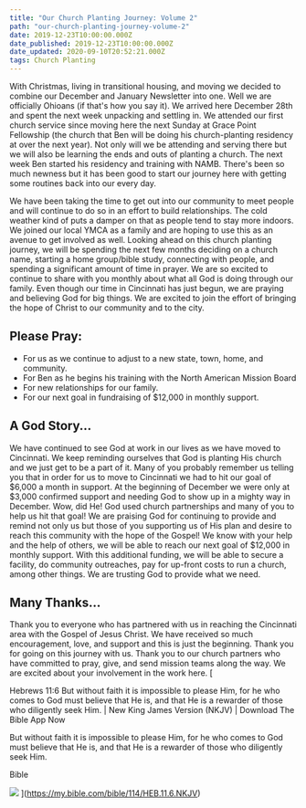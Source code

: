 ```yaml
---
title: "Our Church Planting Journey: Volume 2"
path: "our-church-planting-journey-volume-2"
date: 2019-12-23T10:00:00.000Z
date_published: 2019-12-23T10:00:00.000Z
date_updated: 2020-09-10T20:52:21.000Z
tags: Church Planting
---
```


With Christmas, living in transitional housing, and moving we decided to combine our December and January Newsletter into one. Well we are officially Ohioans (if that's how you say it). We arrived here December 28th and spent the next week unpacking and settling in. We attended our first church service since moving here the next Sunday at Grace Point Fellowship (the church that Ben will be doing his church-planting residency at over the next year). Not only will we be attending and serving there but we will also be learning the ends and outs of planting a church. The next week Ben started his residency and training with NAMB. There's been so much newness but it has been good to start our journey here with getting some routines back into our every day.

We have been taking the time to get out into our community to meet people and will continue to do so in an effort to build relationships. The cold weather kind of puts a damper on that as people tend to stay more indoors. We joined our local YMCA as a family and are hoping to use this as an avenue to get involved as well. Looking ahead on this church planting journey, we will be spending the next few months deciding on a church name, starting a home group/bible study, connecting with people, and spending a significant amount of time in prayer. We are so excited to continue to share with you monthly about what all God is doing through our family. Even though our time in Cincinnati has just begun, we are praying and believing God for big things. We are excited to join the effort of bringing the hope of Christ to our community and to the city.

## Please Pray:

- For us as we continue to adjust to a new state, town, home, and community.
- For Ben as he begins his training with the North American Mission Board
- For new relationships for our family.
- For our next goal in fundraising of \$12,000 in monthly support.

## A God Story...

We have continued to see God at work in our lives as we have moved to Cincinnati. We keep reminding ourselves that God is planting His church and we just get to be a part of it. Many of you probably remember us telling you that in order for us to move to Cincinnati we had to hit our goal of $6,000 a month in support. At the beginning of December we were only at $3,000 confirmed support and needing God to show up in a mighty way in December. Wow, did He! God used church partnerships and many of you to help us hit that goal! We are praising God for continuing to provide and remind not only us but those of you supporting us of His plan and desire to reach this community with the hope of the Gospel! We know with your help and the help of others, we will be able to reach our next goal of \$12,000 in monthly support. With this additional funding, we will be able to secure a facility, do community outreaches, pay for up-front costs to run a church, among other things. We are trusting God to provide what we need.

## Many Thanks...

Thank you to everyone who has partnered with us in reaching the Cincinnati area with the Gospel of Jesus Christ. We have received so much encouragement, love, and support and this is just the beginning. Thank you for going on this journey with us. Thank you to our church partners who have committed to pray, give, and send mission teams along the way. We are excited about your involvement in the work here.
[

Hebrews 11:6 But without faith it is impossible to please Him, for he who comes to God must believe that He is, and that He is a rewarder of those who diligently seek Him. | New King James Version (NKJV) | Download The Bible App Now

But without faith it is impossible to please Him, for he who comes to God must believe that He is, and that He is a rewarder of those who diligently seek Him.

Bible

![](https://imageproxy.youversionapi.com/1280x1280/https://s3.amazonaws.com/static-youversionapi-com/images/base/28556/1280x1280.jpg)
](https://my.bible.com/bible/114/HEB.11.6.NKJV)
